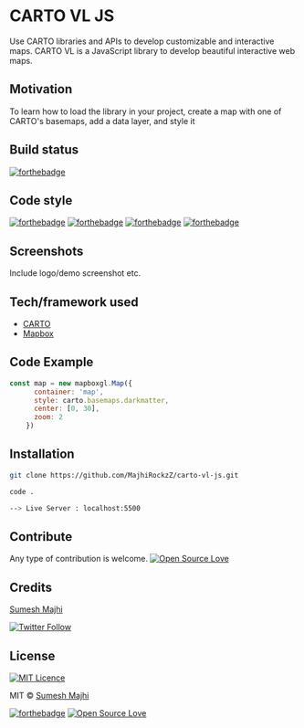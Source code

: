 # CARTO VL JS

Use CARTO libraries and APIs to develop customizable and interactive maps. CARTO VL is a JavaScript library to develop beautiful interactive web maps.

## Motivation

To learn how to load the library in your project, create a map with one of CARTO's basemaps, add a data layer, and style it

## Build status

[![forthebadge](https://forthebadge.com/images/badges/built-with-love.svg)](https://forthebadge.com)

## Code style

[![forthebadge](https://forthebadge.com/images/badges/uses-html.svg)](https://forthebadge.com) [![forthebadge](https://forthebadge.com/images/badges/uses-git.svg)](https://forthebadge.com) [![forthebadge](https://forthebadge.com/images/badges/uses-js.svg)](https://forthebadge.com) [![forthebadge](https://forthebadge.com/images/badges/uses-git.svg)](https://forthebadge.com)
 
## Screenshots
Include logo/demo screenshot etc.

## Tech/framework used

- [CARTO](https://carto.com/)
- [Mapbox](https://www.mapbox.com/)

## Code Example

```js
const map = new mapboxgl.Map({
      container: 'map',
      style: carto.basemaps.darkmatter,
      center: [0, 30],
      zoom: 2
    })
```

## Installation

```bash
git clone https://github.com/MajhiRockzZ/carto-vl-js.git

code .

--> Live Server : localhost:5500
```


## Contribute

Any type of contribution is welcome. [![Open Source Love](https://badges.frapsoft.com/os/v3/open-source.svg?v=103)](https://github.com/ellerbrock/open-source-badge/) 

## Credits

[Sumesh Majhi](https://github.com/MajhiRockzZ) 

[![Twitter Follow](https://img.shields.io/twitter/follow/MajhiRockzZ?style=social)](https://twitter.com/MajhiRockzZ)

## License

[![MIT Licence](https://badges.frapsoft.com/os/mit/mit-175x39.png?v=103)](https://opensource.org/licenses/mit-license.php)

MIT © [Sumesh Majhi](https://github.com/MajhiRockzZ/carto-vl-js/blob/master/LICENSE)

[![forthebadge](https://forthebadge.com/images/badges/built-by-developers.svg)](https://forthebadge.com) [![Open Source Love](https://badges.frapsoft.com/os/v1/open-source-200x33.png?v=103)](https://github.com/ellerbrock/open-source-badge/)
